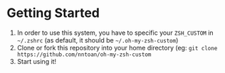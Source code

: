 # Getting Started
1. In order to use this system, you have to specific your `ZSH_CUSTOM` in `~/.zshrc` (as default, it should be `~/.oh-my-zsh-custom`)
2. Clone or fork this repository into your home directory (eg: `git clone https://github.com/nntoan/oh-my-zsh-custom`
3. Start using it!

